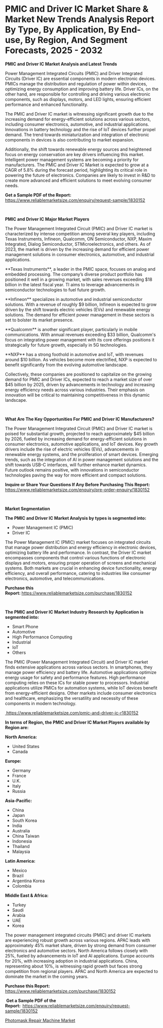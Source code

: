 <p><h1>PMIC and Driver IC Market Share & Market New Trends Analysis Report By Type, By Application, By End-use, By Region, And Segment Forecasts, 2025 - 2032</h1></p><p><strong>PMIC and Driver IC Market Analysis and Latest Trends</strong></p>
<p><p>Power Management Integrated Circuits (PMIC) and Driver Integrated Circuits (Driver IC) are essential components in modern electronic devices. PMICs manage the distribution and regulation of power within devices, optimizing energy consumption and improving battery life. Driver ICs, on the other hand, are responsible for controlling and driving various electronic components, such as displays, motors, and LED lights, ensuring efficient performance and enhanced functionality.</p><p>The PMIC and Driver IC market is witnessing significant growth due to the increasing demand for energy-efficient solutions across various sectors, including consumer electronics, automotive, and industrial applications. Innovations in battery technology and the rise of IoT devices further propel demand. The trend towards miniaturization and integration of electronic components in devices is also contributing to market expansion.</p><p>Additionally, the shift towards renewable energy sources and heightened focus on energy conservation are key drivers influencing this market. Intelligent power management systems are becoming a priority for manufacturers. The PMIC and Driver IC Market is expected to grow at a CAGR of 5.8% during the forecast period, highlighting its critical role in powering the future of electronics. Companies are likely to invest in R&D to create more advanced and efficient solutions to meet evolving consumer needs.</p></p>
<p><strong>Get a Sample PDF of the Report:&nbsp;</strong> <a href="https://www.reliablemarketsize.com/enquiry/request-sample/1830152?utm_campaign=3104&utm_medium=2&utm_source=Github&utm_content=ia&utm_term=06042025&utm_id=pmic-and-driver-ic">https://www.reliablemarketsize.com/enquiry/request-sample/1830152</a></p>
<p>&nbsp;</p>
<p><strong>PMIC and Driver IC Major Market Players</strong></p>
<p><p>The Power Management Integrated Circuit (PMIC) and Driver IC market is characterized by intense competition among several key players, including Texas Instruments, Infineon, Qualcomm, ON Semiconductor, NXP, Maxim Integrated, Dialog Semiconductor, STMicroelectronics, and others. As of 2023, the market is driven by the increasing demand for efficient power management solutions in consumer electronics, automotive, and industrial applications.</p><p>**Texas Instruments**, a leader in the PMIC space, focuses on analog and embedded processing. The company’s diverse product portfolio has positioned it well in a growing market, with sales revenues exceeding $18 billion in the latest fiscal year. TI aims to leverage advancements in semiconductor technologies to fuel future growth.</p><p>**Infineon** specializes in automotive and industrial semiconductor solutions. With a revenue of roughly $9 billion, Infineon is expected to grow driven by the shift towards electric vehicles (EVs) and renewable energy solutions. The demand for efficient power management in these sectors is set to bolster its market presence.</p><p>**Qualcomm** is another significant player, particularly in mobile communications. With annual revenues exceeding $33 billion, Qualcomm's focus on integrating power management with its core offerings positions it strategically for future growth, especially in 5G technologies.</p><p>**NXP** has a strong foothold in automotive and IoT, with revenues around $10 billion. As vehicles become more electrified, NXP is expected to benefit significantly from the evolving automotive landscape.</p><p>Collectively, these companies are positioned to capitalize on the growing demand for PMIC and Driver ICs, expected to reach a market size of over $45 billion by 2025, driven by advancements in technology and increasing energy efficiency needs across various industries. Their emphasis on innovation will be critical to maintaining competitiveness in this dynamic landscape.</p></p>
<p>&nbsp;</p>
<p><strong>What Are The Key Opportunities For PMIC and Driver IC Manufacturers?</strong></p>
<p><p>The Power Management Integrated Circuit (PMIC) and Driver IC market is poised for substantial growth, projected to reach approximately $45 billion by 2026, fueled by increasing demand for energy-efficient solutions in consumer electronics, automotive applications, and IoT devices. Key growth drivers include the rise of electric vehicles (EVs), advancements in renewable energy systems, and the proliferation of smart devices. Emerging trends, such as the integration of AI in power management solutions and the shift towards USB-C interfaces, will further enhance market dynamics. Future outlook remains positive, with innovations in semiconductor technologies paving the way for more efficient and compact solutions.</p></p>
<p><strong>Inquire or Share Your Questions If Any Before Purchasing This Report:</strong> <a href="https://www.reliablemarketsize.com/enquiry/pre-order-enquiry/1830152?utm_campaign=3104&utm_medium=2&utm_source=Github&utm_content=ia&utm_term=06042025&utm_id=pmic-and-driver-ic">https://www.reliablemarketsize.com/enquiry/pre-order-enquiry/1830152</a></p>
<p>&nbsp;</p>
<p><strong>Market Segmentation</strong></p>
<p><strong>The PMIC and Driver IC Market Analysis by types is segmented into:</strong></p>
<p><ul><li>Power Management IC (PMIC)</li><li>Driver IC</li></ul></p>
<p><p>The Power Management IC (PMIC) market focuses on integrated circuits that manage power distribution and energy efficiency in electronic devices, optimizing battery life and performance. In contrast, the Driver IC market encompasses components that control various functions of electronic displays and motors, ensuring proper operation of screens and mechanical systems. Both markets are crucial in enhancing device functionality, energy efficiency, and overall performance, catering to industries like consumer electronics, automotive, and telecommunications.</p></p>
<p><strong>Purchase this Report:&nbsp;</strong><a href="https://www.reliablemarketsize.com/purchase/1830152?utm_campaign=3104&utm_medium=2&utm_source=Github&utm_content=ia&utm_term=06042025&utm_id=pmic-and-driver-ic">https://www.reliablemarketsize.com/purchase/1830152</a></p>
<p>&nbsp;</p>
<p><strong>The PMIC and Driver IC Market Industry Research by Application is segmented into:</strong></p>
<p><ul><li>Smart Phone</li><li>Automotive</li><li>High Performance Computing</li><li>Industrial</li><li>IoT</li><li>Others</li></ul></p>
<p><p>The PMIC (Power Management Integrated Circuit) and Driver IC market finds extensive applications across various sectors. In smartphones, they manage power efficiency and battery life. Automotive applications optimize energy usage for safety and performance features. High performance computing relies on these ICs for stable power to processors. Industrial applications utilize PMICs for automation systems, while IoT devices benefit from energy-efficient designs. Other markets include consumer electronics and healthcare, emphasizing the versatility and necessity of these components in modern technology.</p></p>
<p><a href="https://www.reliablemarketsize.com/pmic-and-driver-ic-r1830152?utm_campaign=3104&utm_medium=2&utm_source=Github&utm_content=ia&utm_term=06042025&utm_id=pmic-and-driver-ic">&nbsp;https://www.reliablemarketsize.com/pmic-and-driver-ic-r1830152</a></p>
<p><strong>In terms of Region, the PMIC and Driver IC Market Players available by Region are:</strong></p>
<p>
    <p> <strong> North America: </strong>
        <ul>
            <li>United States</li>
            <li>Canada</li>
        </ul>
        </p> 
    <p> <strong> Europe: </strong>
        <ul>
            <li>Germany</li>
            <li>France</li>
            <li>U.K.</li>
            <li>Italy</li>
            <li>Russia</li>
        </ul>
        </p> 
    <p> <strong> Asia-Pacific: </strong>
        <ul>
            <li>China</li>
            <li>Japan</li>
            <li>South Korea</li>
            <li>India</li>
            <li>Australia</li>
            <li>China Taiwan</li>
            <li>Indonesia</li>
            <li>Thailand</li>
            <li>Malaysia</li>
        </ul>
        </p> 
    <p> <strong> Latin America: </strong>
        <ul>
            <li>Mexico</li>
            <li>Brazil</li>
            <li>Argentina Korea</li>
            <li>Colombia</li>
        </ul>
        </p> 
    <p> <strong> Middle East & Africa: </strong>
        <ul>
            <li>Turkey</li>
            <li>Saudi</li>
            <li>Arabia</li>
            <li>UAE</li>
            <li>Korea</li>
        </ul>
    </p>
    </p>
<p><p>The power management integrated circuits (PMIC) and driver IC markets are experiencing robust growth across various regions. APAC leads with approximately 45% market share, driven by strong demand from consumer electronics and automotive sectors. North America follows closely with 25%, fueled by advancements in IoT and AI applications. Europe accounts for 20%, with increasing adoption in industrial applications. China, representing about 10%, is witnessing rapid growth but faces strong competition from regional players. APAC and North America are expected to dominate the market in the coming years.</p></p>
<p><strong>Purchase this Report: </strong><a href="https://www.reliablemarketsize.com/purchase/1830152?utm_campaign=3104&utm_medium=2&utm_source=Github&utm_content=ia&utm_term=06042025&utm_id=pmic-and-driver-ic">https://www.reliablemarketsize.com/purchase/1830152</a></p>
<p>&nbsp;<strong>Get a Sample PDF of the Report:&nbsp;&nbsp;</strong><a href="https://www.reliablemarketsize.com/enquiry/request-sample/1830152?utm_campaign=3104&utm_medium=2&utm_source=Github&utm_content=ia&utm_term=06042025&utm_id=pmic-and-driver-ic">https://www.reliablemarketsize.com/enquiry/request-sample/1830152</a></p>
<p><strong></strong></p>
<p><p><a href="https://github.com/bulkagumanvv/Market-Research-Report-List-1/blob/main/photomask-repair-machine-market.md?utm_campaign=3104&utm_medium=2&utm_source=Github&utm_content=ia&utm_term=06042025&utm_id=pmic-and-driver-ic">Photomask Repair Machine Market</a></p></p>